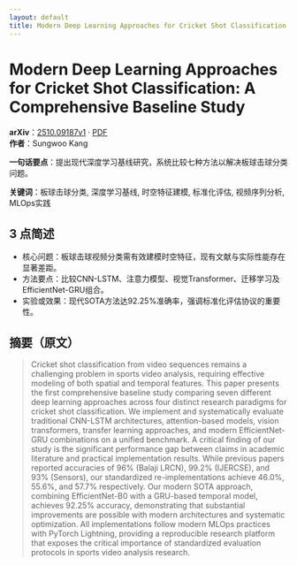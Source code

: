 ```yaml
---
layout: default
title: Modern Deep Learning Approaches for Cricket Shot Classification: A Comprehensive Baseline Study
---
```


# Modern Deep Learning Approaches for Cricket Shot Classification: A Comprehensive Baseline Study
**arXiv**：[2510.09187v1](https://arxiv.org/abs/2510.09187) · [PDF](https://arxiv.org/pdf/2510.09187.pdf)  
**作者**：Sungwoo Kang  

**一句话要点**：提出现代深度学习基线研究，系统比较七种方法以解决板球击球分类问题。

**关键词**：板球击球分类, 深度学习基线, 时空特征建模, 标准化评估, 视频序列分析, MLOps实践

## 3 点简述
- 核心问题：板球击球视频分类需有效建模时空特征，现有文献与实际性能存在显著差距。
- 方法要点：比较CNN-LSTM、注意力模型、视觉Transformer、迁移学习及EfficientNet-GRU组合。
- 实验或效果：现代SOTA方法达92.25%准确率，强调标准化评估协议的重要性。

## 摘要（原文）

> Cricket shot classification from video sequences remains a challenging
> problem in sports video analysis, requiring effective modeling of both spatial
> and temporal features. This paper presents the first comprehensive baseline
> study comparing seven different deep learning approaches across four distinct
> research paradigms for cricket shot classification. We implement and
> systematically evaluate traditional CNN-LSTM architectures, attention-based
> models, vision transformers, transfer learning approaches, and modern
> EfficientNet-GRU combinations on a unified benchmark. A critical finding of our
> study is the significant performance gap between claims in academic literature
> and practical implementation results. While previous papers reported accuracies
> of 96\% (Balaji LRCN), 99.2\% (IJERCSE), and 93\% (Sensors), our standardized
> re-implementations achieve 46.0\%, 55.6\%, and 57.7\% respectively. Our modern
> SOTA approach, combining EfficientNet-B0 with a GRU-based temporal model,
> achieves 92.25\% accuracy, demonstrating that substantial improvements are
> possible with modern architectures and systematic optimization. All
> implementations follow modern MLOps practices with PyTorch Lightning, providing
> a reproducible research platform that exposes the critical importance of
> standardized evaluation protocols in sports video analysis research.

